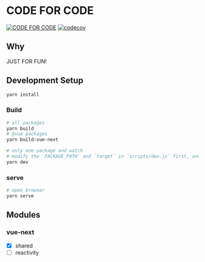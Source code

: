 # CODE FOR CODE

[![CODE FOR CODE](https://github.com/shanyuhai123/code-for-code/actions/workflows/codecov.yml/badge.svg?branch=master)](https://github.com/shanyuhai123/code-for-code/actions/workflows/codecov.yml) [![codecov](https://codecov.io/gh/shanyuhai123/code-for-code/branch/master/graph/badge.svg?token=UXFEC7HQTH)](https://codecov.io/gh/shanyuhai123/code-for-code)



## Why

JUST FOR FUN!



## Development Setup

```bash
yarn install
```

### Build

```bash
# all packages
yarn build
# @vue packages
yarn build:vue-next

# only one package and watch
# modify the `PACKAGE_PATH` and `target` in `scripts/dev.js` first, and then
yarn dev
```

### serve

```bash
# open browser
yarn serve
```



## Modules

### vue-next

- [x] shared
- [ ] reactivity